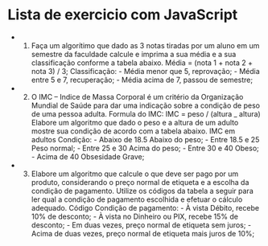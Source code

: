 # Lista de exercicio com JavaScript

- 1. Faça um algorítimo que dado as 3 notas tiradas por um aluno em um semestre da faculdade calcule e imprima a sua média e a sua classificação conforme a tabela abaixo.
     Média = (nota 1 + nota 2 + nota 3) / 3;
     Classificação: - Média menor que 5, reprovação; - Média entre 5 e 7, recuperação; - Média acima de 7, passou de semestre;

- 2. O IMC – Indice de Massa Corporal é um critério da Organização Mundial de Saúde para dar uma indicação sobre a condição de peso de uma pessoa adulta.
     Formula do IMC:
     IMC = peso / (altura \_ altura)
     Elabore um algoritmo que dado o peso e a altura de um adulto mostre sua condição de acordo com a tabela abaixo.
     IMC em adultos Condição: - Abaixo de 18.5 Abaixo do peso; - Entre 18.5 e 25 Peso normal; - Entre 25 e 30 Acima do peso; - Entre 30 e 40 Obeso; - Acima de 40 Obsesidade Grave;

- 3. Elabore um algoritmo que calcule o que deve ser pago por um produto, considerando o preço normal de etiqueta e a escolha da condição de pagamento.
     Utilize os códigos da tabela a seguir para ler qual a condição de pagamento escolhida e efetuar o cálculo adequado.
     Código Condição de pagamento: - À vista Débito, recebe 10% de desconto; - À vista no Dinheiro ou PIX, recebe 15% de desconto; - Em duas vezes, preço normal de etiqueta sem juros; - Acima de duas vezes, preço normal de etiqueta mais juros de 10%;
